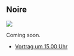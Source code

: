 ## Noire

<p class="logo"><img src="assets/img/noire.png" /></p>

Coming soon.

* [Vortrag um 15.00 Uhr](ablauf.html)
